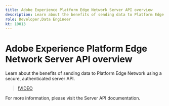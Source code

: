 ```yaml
---
title: Adobe Experience Platform Edge Network Server API overview
description: Learn about the benefits of sending data to Platform Edge Network using a secure, authenticated server API.
role: Developer,Data Engineer
kt: 10013
---
```

# Adobe Experience Platform Edge Network Server API overview

Learn about the benefits of sending data to Platform Edge Network using a secure, authenticated server API. 

>[!VIDEO](https://video.tv.adobe.com/v/341448?quality=12&learn=on)

For more information, please visit the Server API documentation.
